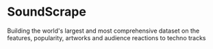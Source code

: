 # SoundScrape
Building the world's largest and most comprehensive dataset on the features, popularity, artworks and audience reactions to techno tracks
